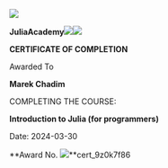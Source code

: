 
![](Aspose.Words.260d7c68-0cb0-439a-bdfd-f1c364a95d44.001.png)

**JuliaAcademy![](Aspose.Words.260d7c68-0cb0-439a-bdfd-f1c364a95d44.002.png)![](Aspose.Words.260d7c68-0cb0-439a-bdfd-f1c364a95d44.003.png)**

**CERTIFICATE OF COMPLETION**

Awarded To

**Marek Chadim**

COMPLETING THE COURSE:

**Introduction to Julia (for programmers)**

Date: 2024-03-30

**Award No. ![](Aspose.Words.260d7c68-0cb0-439a-bdfd-f1c364a95d44.004.png)**cert\_9z0k7f86 
